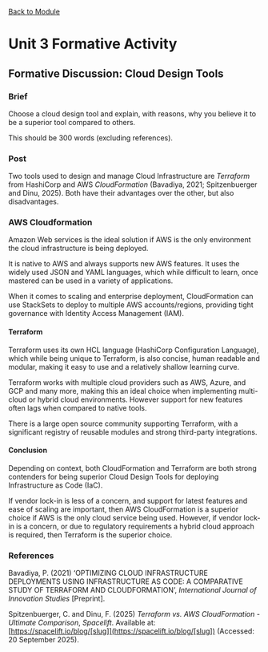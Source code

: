 [Back to Module](./README.md)

# Unit 3 Formative Activity

## Formative Discussion: Cloud Design Tools

### Brief
Choose a cloud design tool and explain, with reasons, why you believe it to be a superior tool compared to others.

This should be 300 words (excluding references).

### Post

Two tools used to design and manage Cloud Infrastructure are _Terraform_ from HashiCorp and AWS _CloudFormation_ (Bavadiya, 2021; Spitzenbuerger and Dinu, 2025). Both have their advantages over the other, but also disadvantages. 

### AWS Cloudformation

Amazon Web services is the ideal solution if AWS is the only environment the cloud infrastructure is being deployed. 

It is native to AWS and always supports new AWS features. It uses the widely used JSON and YAML languages, which while difficult to learn, once mastered can be used in a variety of applications. 

When it comes to scaling and enterprise deployment, CloudFormation can use StackSets to deploy to multiple AWS accounts/regions, providing tight governance with Identity Access Management (IAM).

#### Terraform

Terraform uses its own HCL language (HashiCorp Configuration Language), which while being unique to Terraform, is also concise, human readable and modular, making it easy to use and a relatively shallow learning curve. 

Terraform works with multiple cloud providers such as AWS, Azure, and GCP and many more, making this an ideal choice when implementing multi-cloud or hybrid cloud environments. However support for new features often lags when compared to native tools. 

There is a large open source community supporting Terraform, with a significant registry of reusable modules and strong third-party integrations. 

#### Conclusion

Depending on context, both CloudFormation and Terraform are both strong contenders for being superior Cloud Design Tools for deploying Infrastructure as Code (IaC). 

If vendor lock-in is less of a concern, and support for latest features and ease of scaling are important, then AWS CloudFormation is a superior choice if AWS is the only cloud service being used. However, if vendor lock-in is a concern, or due to regulatory requirements a hybrid cloud approach is required, then Terraform is the superior choice. 

### References
Bavadiya, P. (2021) ‘OPTIMIZING CLOUD INFRASTRUCTURE DEPLOYMENTS USING INFRASTRUCTURE AS CODE: A COMPARATIVE STUDY OF TERRAFORM AND CLOUDFORMATION’, _International Journal of Innovation Studies_ [Preprint].

Spitzenbuerger, C. and Dinu, F. (2025) _Terraform vs. AWS CloudFormation - Ultimate Comparison_, _Spacelift_. Available at: [https://spacelift.io/blog/[slug]](https://spacelift.io/blog/[slug]) (Accessed: 20 September 2025).